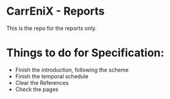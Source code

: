 # CarrEniX - Reports
This is the repo for the reports only.
# Things to do for Specification:
- Finish the introduction, following the scheme
- Finish the temporal schedule
- Clear the References
- Check the pages
